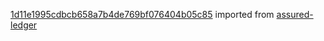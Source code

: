[1d11e1995cdbcb658a7b4de769bf076404b05c85](https://github.com/insolar/assured-ledger/commit/1d11e1995cdbcb658a7b4de769bf076404b05c85) imported from [assured-ledger](https://github.com/insolar/assured-ledger)
